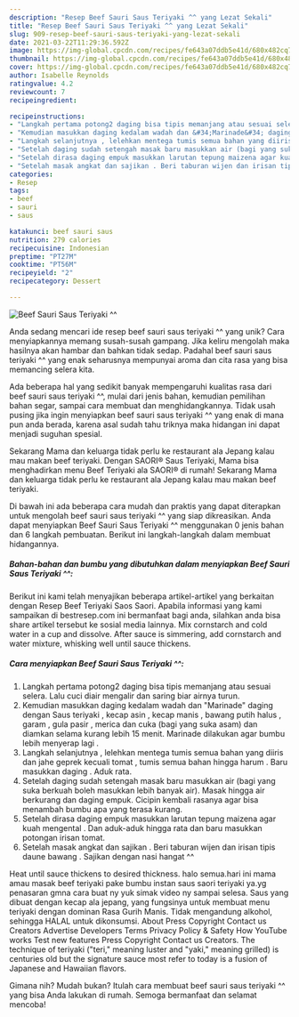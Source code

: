 ```yaml
---
description: "Resep Beef Sauri Saus Teriyaki ^^ yang Lezat Sekali"
title: "Resep Beef Sauri Saus Teriyaki ^^ yang Lezat Sekali"
slug: 909-resep-beef-sauri-saus-teriyaki-yang-lezat-sekali
date: 2021-03-22T11:29:36.592Z
image: https://img-global.cpcdn.com/recipes/fe643a07ddb5e41d/680x482cq70/beef-sauri-saus-teriyaki-foto-resep-utama.jpg
thumbnail: https://img-global.cpcdn.com/recipes/fe643a07ddb5e41d/680x482cq70/beef-sauri-saus-teriyaki-foto-resep-utama.jpg
cover: https://img-global.cpcdn.com/recipes/fe643a07ddb5e41d/680x482cq70/beef-sauri-saus-teriyaki-foto-resep-utama.jpg
author: Isabelle Reynolds
ratingvalue: 4.2
reviewcount: 7
recipeingredient:

recipeinstructions:
- "Langkah pertama potong2 daging bisa tipis memanjang atau sesuai selera. Lalu cuci diair mengalir dan saring biar airnya turun."
- "Kemudian masukkan daging kedalam wadah dan &#34;Marinade&#34; daging dengan Saus teriyaki , kecap asin , kecap manis , bawang putih halus , garam , gula pasir , merica dan cuka (bagi yang suka asam) dan diamkan selama kurang lebih 15 menit. Marinade dilakukan agar bumbu lebih menyerap lagi ."
- "Langkah selanjutnya , lelehkan mentega tumis semua bahan yang diiris dan jahe geprek kecuali tomat , tumis semua bahan hingga harum . Baru masukkan daging . Aduk rata."
- "Setelah daging sudah setengah masak baru masukkan air (bagi yang suka berkuah boleh masukkan lebih banyak air). Masak hingga air berkurang dan daging empuk. Cicipin kembali rasanya agar bisa menambah bumbu  apa yang terasa kurang."
- "Setelah dirasa daging empuk masukkan larutan tepung maizena agar kuah mengental . Dan aduk-aduk hingga rata dan baru masukkan potongan irisan tomat."
- "Setelah masak angkat dan sajikan . Beri taburan wijen dan irisan tipis daune bawang . Sajikan dengan nasi hangat ^^"
categories:
- Resep
tags:
- beef
- sauri
- saus

katakunci: beef sauri saus 
nutrition: 279 calories
recipecuisine: Indonesian
preptime: "PT27M"
cooktime: "PT56M"
recipeyield: "2"
recipecategory: Dessert

---
```



![Beef Sauri Saus Teriyaki ^^](https://img-global.cpcdn.com/recipes/fe643a07ddb5e41d/680x482cq70/beef-sauri-saus-teriyaki-foto-resep-utama.jpg)

Anda sedang mencari ide resep beef sauri saus teriyaki ^^ yang unik? Cara menyiapkannya memang susah-susah gampang. Jika keliru mengolah maka hasilnya akan hambar dan bahkan tidak sedap. Padahal beef sauri saus teriyaki ^^ yang enak seharusnya mempunyai aroma dan cita rasa yang bisa memancing selera kita.

Ada beberapa hal yang sedikit banyak mempengaruhi kualitas rasa dari beef sauri saus teriyaki ^^, mulai dari jenis bahan, kemudian pemilihan bahan segar, sampai cara membuat dan menghidangkannya. Tidak usah pusing jika ingin menyiapkan beef sauri saus teriyaki ^^ yang enak di mana pun anda berada, karena asal sudah tahu triknya maka hidangan ini dapat menjadi suguhan spesial.

Sekarang Mama dan keluarga tidak perlu ke restaurant ala Jepang kalau mau makan beef teriyaki. Dengan SAORI® Saus Teriyaki, Mama bisa menghadirkan menu Beef Teriyaki ala SAORI® di rumah! Sekarang Mama dan keluarga tidak perlu ke restaurant ala Jepang kalau mau makan beef teriyaki.


Di bawah ini ada beberapa cara mudah dan praktis yang dapat diterapkan untuk mengolah beef sauri saus teriyaki ^^ yang siap dikreasikan. Anda dapat menyiapkan Beef Sauri Saus Teriyaki ^^ menggunakan 0 jenis bahan dan 6 langkah pembuatan. Berikut ini langkah-langkah dalam membuat hidangannya.

<!--inarticleads1-->

##### Bahan-bahan dan bumbu yang dibutuhkan dalam menyiapkan Beef Sauri Saus Teriyaki ^^:



Berikut ini kami telah menyajikan beberapa artikel-artikel yang berkaitan dengan Resep Beef Teriyaki Saos Saori. Apabila informasi yang kami sampaikan di bestresep.com ini bermanfaat bagi anda, silahkan anda bisa share artikel tersebut ke sosial media lainnya. Mix cornstarch and cold water in a cup and dissolve. After sauce is simmering, add cornstarch and water mixture, whisking well until sauce thickens. 

<!--inarticleads2-->

##### Cara menyiapkan Beef Sauri Saus Teriyaki ^^:

1. Langkah pertama potong2 daging bisa tipis memanjang atau sesuai selera. Lalu cuci diair mengalir dan saring biar airnya turun.
1. Kemudian masukkan daging kedalam wadah dan &#34;Marinade&#34; daging dengan Saus teriyaki , kecap asin , kecap manis , bawang putih halus , garam , gula pasir , merica dan cuka (bagi yang suka asam) dan diamkan selama kurang lebih 15 menit. Marinade dilakukan agar bumbu lebih menyerap lagi .
1. Langkah selanjutnya , lelehkan mentega tumis semua bahan yang diiris dan jahe geprek kecuali tomat , tumis semua bahan hingga harum . Baru masukkan daging . Aduk rata.
1. Setelah daging sudah setengah masak baru masukkan air (bagi yang suka berkuah boleh masukkan lebih banyak air). Masak hingga air berkurang dan daging empuk. Cicipin kembali rasanya agar bisa menambah bumbu  apa yang terasa kurang.
1. Setelah dirasa daging empuk masukkan larutan tepung maizena agar kuah mengental . Dan aduk-aduk hingga rata dan baru masukkan potongan irisan tomat.
1. Setelah masak angkat dan sajikan . Beri taburan wijen dan irisan tipis daune bawang . Sajikan dengan nasi hangat ^^


Heat until sauce thickens to desired thickness. halo semua.hari ini mama amau masak beef teriyaki pake bumbu instan saus saori teriyaki ya.yg penasaran gmna cara buat ny yuk simak video ny sampai selesa. Saus yang dibuat dengan kecap ala jepang, yang fungsinya untuk membuat menu teriyaki dengan dominan Rasa Gurih Manis. Tidak mengandung alkohol, sehingga HALAL untuk dikonsumsi. About Press Copyright Contact us Creators Advertise Developers Terms Privacy Policy &amp; Safety How YouTube works Test new features Press Copyright Contact us Creators. The technique of teriyaki (&#34;teri,&#34; meaning luster and &#34;yaki,&#34; meaning grilled) is centuries old but the signature sauce most refer to today is a fusion of Japanese and Hawaiian flavors. 

Gimana nih? Mudah bukan? Itulah cara membuat beef sauri saus teriyaki ^^ yang bisa Anda lakukan di rumah. Semoga bermanfaat dan selamat mencoba!
